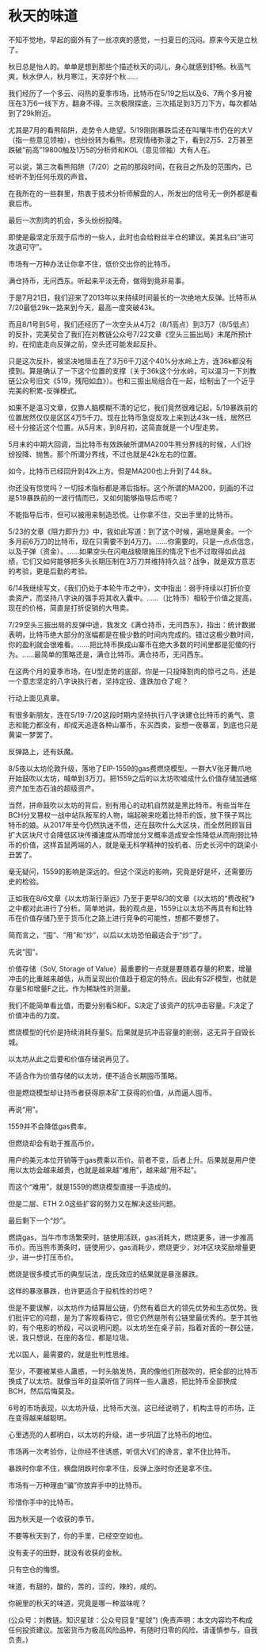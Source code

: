 # 秋天的味道

不知不觉地，早起的窗外有了一丝凉爽的感觉，一扫夏日的沉闷。原来今天是立秋了。

秋日总是怡人的。单单是想到那些个描述秋天的词儿，身心就感到舒畅。秋高气爽，秋水伊人，秋月寒江，天凉好个秋……

我们经历了一个多云、闷热的夏季市场，比特币在5/19之后以及6、7两个多月被压在3万6一线下方，翻身不得。三次极限探底，三次插足到3万刀下方，每次都站到了29k附近。

尤其是7月的看熊陷阱，走势令人绝望。5/19刚刚暴跌后还在叫嚷牛市仍在的大V（指一些意见领袖），也纷纷转为看熊。悲观情绪弥漫之下，看到2万5、2万甚至跌破“前高”19800触及1万5的分析师和KOL（意见领袖）大有人在。

可以说，第三次看熊陷阱（7/20）之前的那段时间，在我目之所及的范围内，已经听不到任何乐观的声音。

在我所在的一些群里，热衷于技术分析师解盘的人，所发出的信号无一例外都是看衰后市。

最后一次割肉的机会，多头纷纷投降。

即使是最坚定乐观于后市的一些人，此时也会给粉丝半仓的建议。美其名曰“进可攻退可守”。

市场有一万种办法让你拿不住，低价交出你的比特币。

满仓持币，无问西东。听起来平淡无奇，做得到竟非易事。

于是7月21日，我们迎来了2013年以来持续时间最长的一次绝地大反弹。比特币从7/20最低29k一路来到今天，最高一度突破43k。

而且8/1号到5号，我们还经历了一次空头从4万2（8/1高点）到3万7（8/5低点）的反扑，完美契合了我们在刘教链公众号7/22文章《空头三振出局》末尾所预计的，在彻底走向反弹之前，空头还可能发起反扑。

只是这次反扑，被坚决地阻击在了3万6千刀这个40%分水岭上方，连36k都没有摸到。算是确认了一下这个位置的支撑（关于36k这个分水岭，可以温习一下刘教链公众号旧文《519，残阳如血》）。也和三振出局组合在一起，绘制出了一个近乎完美的积累-反弹模式。

如果不是温习文章，仅靠人脑模糊不清的记忆，我们竟然很难记起，5/19暴跌前的位置居然仅仅是区区4万5千刀。现在比特币急促反攻上来到达43k一线，居然已经十分接近这个位置。从5月末，到8月初，这简直就是一个U型走势。

5月末的中期大回调，当比特币有效跌破所谓MA200牛熊分界线的时候，人们纷纷投降、抛售。那个所谓分界线，不过也就是42k左右的位置。

如今，比特币已经回升到42k上方。但是MA200也上升到了44.8k。

你还没有惊觉吗？一切技术指标都是滞后指标。这个所谓的MA200，刻画的不过是519暴跌前的一波行情而已，又如何能够指导后市呢？

不能指导后市，但可以被用来制造恐慌。让你拿不住，交出手里的比特币。

5/23的文章《阻力即升力》中，我如此写道：到了这个时候，遍地是黄金。一个多月前6万刀的比特币，现在只需要不到4万刀。……你需要的，只是一点点信念，以及子弹（资金）。……如果空头在闪电战极限施压的情况下也不过取得如此战绩，它们又如何能够把多头长期压制在3万刀并维持持久战？战争，就是双方意志的考验，更是后勤的考验。

6/14我继续写文，《我们仍处于本轮牛市之中》，文中指出：弱手持续以打折价变卖资产，而坚持八字诀的强手将其收入囊中。……（比特币）相较于价值之提高，现在的价格，简直是打折促销的大甩卖。

7/29空头三振出局的反弹中途，我发文《满仓持币，无问西东》，指出：统计数据表明，比特币绝大部分的涨幅都是在极少数的时间内完成的。错过这极少数时间，你的盈利就会很难看。……把比特币换成山寨币在绝大多数的时间里都是犯傻的行为。……最简单的策略还是，满仓比特币。满仓持币，无问西东。

在这两个月的夏季市场，在U型走势的底部，你是一只投降割肉的惊弓之鸟，还是一个意志坚定的八字诀执行者，坚持定投、逢跌加仓了呢？

行动上面见真章。

有很多新朋友，连在5/19-7/20这段时期内坚持执行八字诀建仓比特币的勇气、意志和能力都没有，却成天追逐各种山寨币，东买西卖，妄想一夜暴富，到底也只是黄粱一梦罢了。

反弹路上，还有妖魔。

8/5夜以太坊伦敦升级，落地了EIP-1559的gas费燃烧模型。一群大V张牙舞爪地开始鼓吹以太坊，喊单到3万刀。把1559之后的以太坊吹嘘成什么价值存储加通缩资产加生态石油的超级资产。

当然，拼命鼓吹以太坊的背后，别有用心的动机自然就是黑比特币。有些当年在BCH分叉篡权一战中站队叛军的人物，端起碗来吃着比特币的饭，放下筷子骂比特币的娘。从2017年至今仍然执迷不悟，还在鼓吹什么大区块，而全然罔顾盲目扩大区块尺寸会降低区块传播速度从而增加分叉概率造成安全性降低从而削弱比特币的价值，这样首鼠两端的人，就是毫无科学精神的投机者、历史长河中的跳梁小丑罢了。

毫无疑问，1559的影响是深远的。但这个深远的影响，究竟是好是坏，还需要历史的检验。

正如我在8/6文章《以太坊渐行渐远》乃至于更早8/3的文章《以太坊的“费改税”》之中都对此进行了分析。简单地讲，我的观点是，1559让以太坊不再具有和比特币在价值存储乃至于货币化之路上进行竞争的可能性，想都不要想了。

简而言之，“囤”、“用”和“炒”，以后以太坊恐怕最适合于“炒”了。

先说“囤”。

价值存储（SoV, Storage of Value）最重要的一点就是要随着存量的积累，增量冲击的比重越来越低，从而呈现出价值趋于稳定的特点。因此有S2F模型，也就是存量S和增量F之比，作为稀缺性的测量。

我们不能简单看比值，而要分别看S和F。S决定了该资产的抗冲击容量。F决定了价值冲击的力度。

燃烧模型的代价是持续消耗存量S。后果就是抗冲击容量的削弱，这无异于自毁长城。

以太坊从此之后要和价值存储说再见了。

不适合作为价值存储的以太坊，便不适合长期囤币策略。

但是燃烧模型却让持币者获得原本矿工获得的价值，从而逼人囤币。

再说“用”。

1559并不会降低gas费率。

但燃烧却会有助于推高币价。

用户的美元本位开销等于gas费乘以币价。前者不变，后者上升。后果就是用户使用以太坊会越来越贵，也就是越来越“难用”，越来越“用不起”。

而这个“难用”，就是1559的燃烧模型直接一手造成的。

但是二层、ETH 2.0这些扩容的努力又在解决这些问题。

最后剩下一个“炒”。

燃烧gas，当牛市市场繁荣时，链使用活跃，gas消耗大，燃烧更多，进一步推高币价。而当熊市萧条时，链使用少，gas消耗少，燃烧更少，对冲区块奖励增量更少，进一步打压币价。

燃烧是很多模式币的典型玩法，庞氏效应的结果就是暴涨暴跌。

这样的暴涨暴跌，也许更适合于投机性的炒吧？

但是不要误解，以太坊作为结算层公链，仍然有着巨大的领先优势和生态优势。我们批评它的问题，是为了客观看待它，但它仍然是所有公链里最优秀的。至于其他的，有个电影的桥段，可以说明问题。以太坊坐在桌子前，指着对面的一群公链，说，我只想说，在座的各位，都是垃圾。

尤以国人，最需要的，就是批判性思维。

至少，不要被某些人蛊惑，一时头脑发热，真的像他们所鼓吹的，把全部的比特币换成了以太坊。就像当年的韭菜听信了同样一些人蛊惑，把比特币全部换成BCH，然后后悔莫及。

6号的市场表现，以太坊升级，比特币大涨。这已经说明了，机构主导的市场，正在变得越来越聪明。

心里透亮的人都明白，以太坊的升级，进一步巩固了比特币的地位。

市场再一次考验你，让你经不住诱惑，听信大V们的谗言，拿不住比特币。

暴跌时你拿不住，横盘阴跌时你拿不住，反弹上涨时你还是拿不住。

市场有一万种理由“骗”你放弃手中的比特币。

珍惜你手中的比特币。

因为秋天是一个收获的季节。

不要等秋天到了，你的手里，已经空空如也。

没有麦子的田野，就没有收获的金秋。

只有空仓的悔恨。

味道，有甜的，酸的，苦的，涩的，辣的，咸的。

你碗里的秋天的味道，究竟是哪一种滋味呢？

\(公众号：刘教链。知识星球：公众号回复“星球”\)  \(免责声明：本文内容均不构成任何投资建议。加密货币为极高风险品种，有随时归零的风险，请谨慎参与，自我负责。\)

